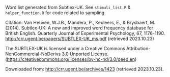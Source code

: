 Word list generated from Subtlex-UK. See `stimuli_list.R` & `helper_function.R` for code related to sampling. 


Citation: 
Van Heuven, W.J.B., Mandera, P., Keuleers, E., & Brysbaert, M. (2014). Subtlex-UK: A new and improved word frequency database for British English. Quarterly Journal of Experimental Psychology, 67, 1176-1190. http://crr.ugent.be/papers/SUBTLEX-UK_ms.pdf (retrieved 2023.10.23)

The SUBTLEX-UK is licensed under a Creative Commons Attribution-NonCommercial-NoDerivs 3.0 Unported License. (https://creativecommons.org/licenses/by-nc-nd/3.0/deed.en)

Downloaded from: http://crr.ugent.be/archives/1423 (retrieved 2023.10.23).